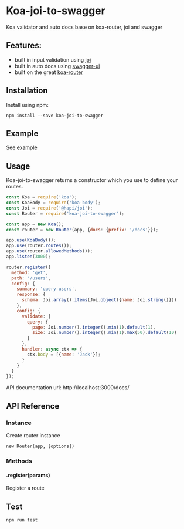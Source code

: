 # Koa-joi-to-swagger
Koa validator and auto docs base on koa-router, joi and swagger

## Features:
- built in input validation using [joi][]
- built in auto docs using [swagger-ui][]
- built on the great [koa-router][]

## Installation
Install using npm:
````
npm install --save koa-joi-to-swagger
````

## Example
See [example][]

## Usage
Koa-joi-to-swagger returns a constructor which you use to define your routes.
````js
const Koa = require('koa');
const KoaBody = require('koa-body');
const Joi = require('@hapi/joi');
const Router = require('koa-joi-to-swagger');

const app = new Koa();
const router = new Router(app, {docs: {prefix: '/docs'}});

app.use(KoaBody());
app.use(router.routes());
app.use(router.allowedMethods());
app.listen(3000);

router.register({
  method: 'get',
  path: '/users',
  config: {
    summary: 'query users',
    response: {
      schema: Joi.array().items(Joi.object({name: Joi.string()}))
    },
    config: {
      validate: {
        query: {
          page: Joi.number().integer().min(1).default(1),
          size: Joi.number().integer().min(1).max(50).default(10)
        }
      },
      handler: async ctx => {
        ctx.body = [{name: 'Jack'}];
      }
    }
  }
});

````
API documentation url: http://localhost:3000/docs/

## API Reference

### Instance
Create router instance
````
new Router(app, [options])
````

### Methods

#### .register(params)
Register a route

## Test
````
npm run test
````

[joi]: https://github.com/hapijs/joi
[swagger-ui]: https://github.com/swagger-api/swagger-ui
[koa-router]: https://github.com/ZijianHe/koa-router
[example]: ./example
